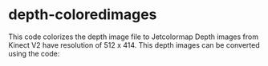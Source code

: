 # depth-coloredimages
This code colorizes the depth image file to Jetcolormap
Depth images from Kinect V2 have resolution of 512 x 414. This depth images can be converted using the code: 
